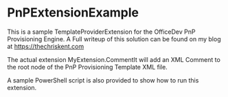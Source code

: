 # PnPExtensionExample
This is a sample TemplateProviderExtension for the OfficeDev PnP Provisioning Engine. A Full writeup of this solution can be found on my blog at https://thechriskent.com

The actual extension MyExtension.CommentIt will add an XML Comment to the root node of the PnP Provisioning Template XML file.

A sample PowerShell script is also provided to show how to run this extension.
